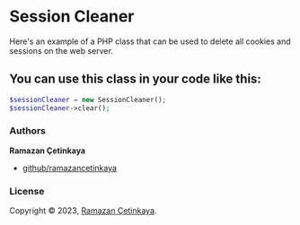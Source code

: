 # Session Cleaner
Here's an example of a PHP class that can be used to delete all cookies and sessions on the web server.

## You can use this class in your code like this:

```php
$sessionCleaner = new SessionCleaner();
$sessionCleaner->clear();
```

### Authors

**Ramazan Çetinkaya**

- [github/ramazancetinkaya](https://github.com/ramazancetinkaya)

### License

Copyright © 2023, [Ramazan Çetinkaya](https://github.com/ramazancetinkaya).
